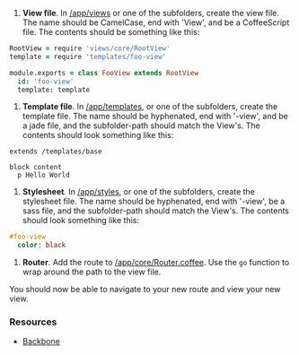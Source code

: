 1. **View file**. In [/app/views](https://github.com/codecombat/codecombat/tree/master/app/views) or one of the subfolders, create the view file. The name should be CamelCase, end with 'View', and be a CoffeeScript file. The contents should be something like this:

  ```coffeescript
  RootView = require 'views/core/RootView'
  template = require 'templates/foo-view'
  
  module.exports = class FooView extends RootView
    id: 'foo-view'
    template: template
  ```
1. **Template file**. In [/app/templates](https://github.com/codecombat/codecombat/tree/master/app/templates), or one of the subfolders, create the template file. The name should be hyphenated, end with '-view', and be a jade file, and the subfolder-path should match the View's. The contents should look something like this:

  ```jade
  extends /templates/base

  block content
    p Hello World
  ```

1. **Stylesheet**. In [/app/styles](https://github.com/codecombat/codecombat/tree/master/app/styles), or one of the subfolders, create the stylesheet file. The name should be hyphenated, end with '-view', be a sass file, and the subfolder-path should match the View's. The contents should look something like this:

  ```sass
  #foo-view
    color: black
  ```

1. **Router**. Add the route to [/app/core/Router.coffee](https://github.com/codecombat/codecombat/blob/master/app/core/Router.coffee). Use the `go` function to wrap around the path to the view file.

You should now be able to navigate to your new route and view your new view.

### Resources
* [Backbone](http://backbonejs.org)